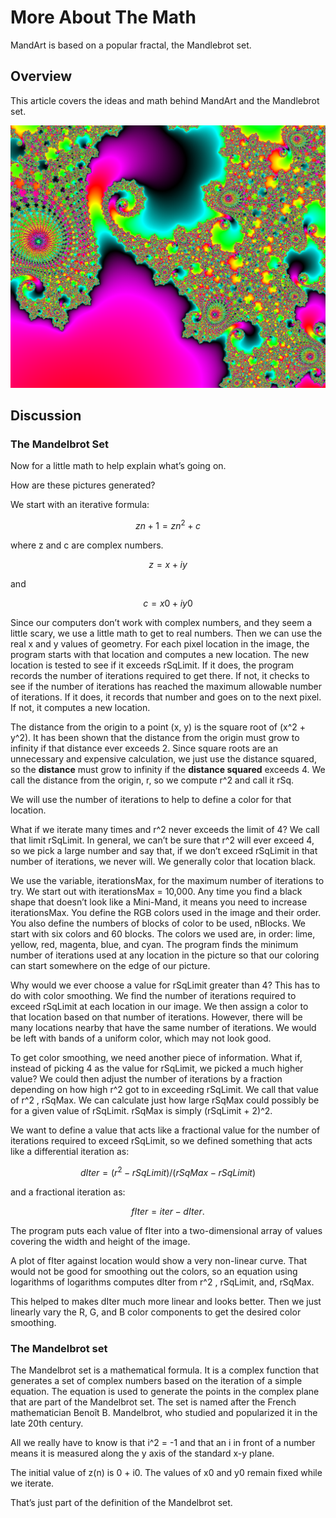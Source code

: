 # More About The Math

MandArt is based on a popular fractal, the Mandlebrot set. 


## Overview

This article covers the ideas and math behind MandArt and the Mandlebrot set.

![Example](mandart_a04.png)


## Discussion

### The Mandelbrot Set

Now for a little math to help explain what’s going on.

How are these pictures generated? 

We start with an iterative formula: 

```math
z n+1 = zn^2 + c
```

where z and c are complex numbers. 

```math
z = x + iy
```

and 

```math
c = x0 + iy0
```

Since our computers don’t work with complex numbers, and they seem a little scary, 
we use a little math to get to real numbers. Then we can use the real x and y values of geometry. 
For each pixel location in the
image, the program starts with that location and computes a new location. The new location is tested to see if it
exceeds rSqLimit. If it does, the program records the number of iterations required to get there. If not, it checks
to see if the number of iterations has reached the maximum allowable number of iterations. If it does, it records
that number and goes on to the next pixel. If not, it computes a new location.

The distance from the origin to a point (x, y) is the square root of (x^2 + y^2). It has been shown that the distance
from the origin must grow to infinity if that distance ever exceeds 2. Since square roots are an unnecessary and
expensive calculation, we just use the distance squared, so the **distance** must grow to infinity if the **distance
squared** exceeds 4. We call the distance from the origin, r, so we compute r^2 and call it rSq.

We will use the number of iterations to help to define a color for that location.

What if we iterate many times and r^2 never exceeds the limit of 4? We call that limit rSqLimit. In general, we
can’t be sure that r^2 will ever exceed 4, so we pick a large number and say that, if we don’t exceed rSqLimit in
that number of iterations, we never will. We generally color that location black.

We use the variable, iterationsMax, for the maximum number of iterations to try. We start out with
iterationsMax = 10,000. Any time you find a black shape that doesn’t look like a Mini-Mand, it means you need
to increase iterationsMax. You define the RGB colors used in the image and their order. You also define the
numbers of blocks of color to be used, nBlocks. We start with six colors and 60 blocks. The colors we used are,
in order: lime, yellow, red, magenta, blue, and cyan. The program finds the minimum number of iterations used
at any location in the picture so that our coloring can start somewhere on the edge of our picture.

Why would we ever choose a value for rSqLimit greater than 4? This has to do with color smoothing. We find
the number of iterations required to exceed rSqLimit at each location in our image. We then assign a color to
that location based on that number of iterations. However, there will be many locations nearby that have the
same number of iterations. We would be left with bands of a uniform color, which may not look good.

To get color smoothing, we need another piece of information. What if, instead of picking 4 as the value for
rSqLimit, we picked a much higher value? We could then adjust the number of iterations by a fraction
depending on how high r^2 got to in exceeding rSqLimit. We call that value of r^2 , rSqMax. We can calculate just
how large rSqMax could possibly be for a given value of rSqLimit. rSqMax is simply (rSqLimit + 2)^2.

We want to define a value that acts like a fractional value for the number of iterations required to exceed
rSqLimit, so we defined something that acts like a differential iteration as:

```math
dIter = (r^2 - rSqLimit)/(rSqMax - rSqLimit)
```

and a fractional iteration as:

```math
fIter = iter - dIter.
```

The program puts each value of fIter into a two-dimensional array of values covering the width and height of
the image.

A plot of fIter against location would show a very non-linear curve. That would not be good for smoothing out
the colors, so an equation using logarithms of logarithms computes dIter from r^2 , rSqLimit, and, rSqMax.

This helped to makes dIter much more linear and looks better. Then we just linearly vary the R, G, and B color
components to get the desired color smoothing.


### The Mandelbrot set

The Mandelbrot set is a mathematical formula. 
It is a complex function that generates a set of complex numbers based on the iteration of a simple equation. 
The equation is used to generate the points in the complex plane that are part of the Mandelbrot set. 
The set is named after the French mathematician Benoît B. Mandelbrot, who studied and popularized it in the late 20th century.

All we really have to know is that i^2 = -1 and that an i in front of a number means it is measured along the y axis of the standard x-y plane. 

The initial value of z(n) is 0 + i0. The values of x0 and y0 remain fixed while we iterate. 

That’s just part of the definition of the Mandelbrot set.
